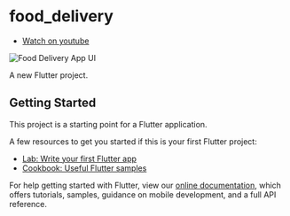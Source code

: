# food_delivery

- [Watch on youtube](https://www.youtube.com/channel/UCebdRQ3heHIMTuHTwmE7TSQ)

![Food Delivery App UI](https://cdn.dribbble.com/userupload/4645121/file/original-c92042dad4851a966180d355f500230d.jpg?compress=1&resize=2048x1536)

A new Flutter project.

## Getting Started

This project is a starting point for a Flutter application.

A few resources to get you started if this is your first Flutter project:

- [Lab: Write your first Flutter app](https://flutter.dev/docs/get-started/codelab)
- [Cookbook: Useful Flutter samples](https://flutter.dev/docs/cookbook)

For help getting started with Flutter, view our
[online documentation](https://flutter.dev/docs), which offers tutorials,
samples, guidance on mobile development, and a full API reference.